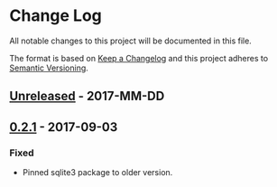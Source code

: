 # Change Log

All notable changes to this project will be documented in this file.

The format is based on [Keep a Changelog](http://keepachangelog.com/en/1.0.0/)
and this project adheres to [Semantic Versioning](http://semver.org/spec/v2.0.0.html).

## [Unreleased] - 2017-MM-DD

## [0.2.1] - 2017-09-03
### Fixed
- Pinned sqlite3 package to older version.

[Unreleased]: https://github.com/siggame/colisee-lib/compare/v0.2.1...HEAD
[0.2.1]: https://github.com/siggame/colisee-lib/compare/v0.0.0...v0.2.1